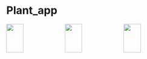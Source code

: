 # Plant_app

 <img width=30% height=14% src="https://github.com/jbjason/plant_app/assets/62088928/aaab6f5c-1a5a-4103-ad0f-7d4b557efc0d">   <img width=30% height=14% src="https://github.com/jbjason/plant_app/assets/62088928/42b80250-235c-4060-9875-d7597663b7c9">    <img width=30% height=14% src="https://github.com/jbjason/plant_app/assets/62088928/6ad8747d-4ec2-46e8-a149-77997bfa773f">
